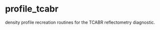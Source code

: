 profile_tcabr
=============

density profile recreation routines for the TCABR reflectometry diagnostic.

